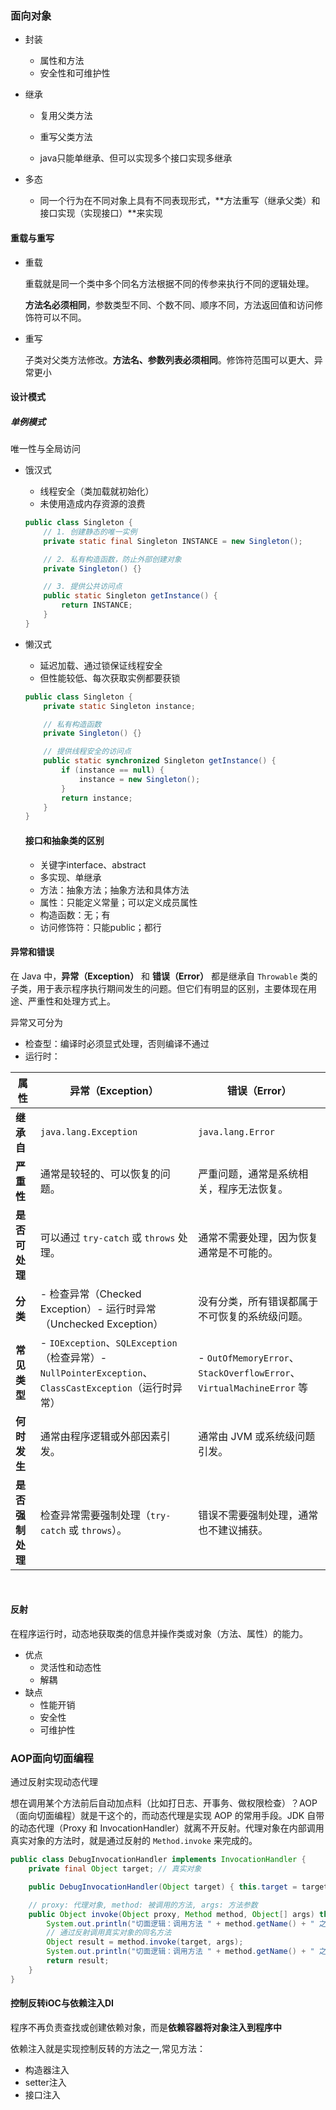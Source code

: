 ### 面向对象

- 封装

  - 属性和方法
  - 安全性和可维护性

- 继承

  - 复用父类方法
  - 重写父类方法

  - java只能单继承、但可以实现多个接口实现多继承

- 多态
  - 同一个行为在不同对象上具有不同表现形式，**方法重写（继承父类）和接口实现（实现接口）**来实现

#### 重载与重写

- 重载

  重载就是同一个类中多个同名方法根据不同的传参来执行不同的逻辑处理。

  **方法名必须相同**，参数类型不同、个数不同、顺序不同，方法返回值和访问修饰符可以不同。

- 重写

  子类对父类方法修改。**方法名、参数列表必须相同**。修饰符范围可以更大、异常更小

#### 设计模式

##### 单例模式

唯一性与全局访问

- 饿汉式

  - 线程安全（类加载就初始化）
  - 未使用造成内存资源的浪费

  ```java
  public class Singleton {
      // 1. 创建静态的唯一实例
      private static final Singleton INSTANCE = new Singleton();
  
      // 2. 私有构造函数，防止外部创建对象
      private Singleton() {}
  
      // 3. 提供公共访问点
      public static Singleton getInstance() {
          return INSTANCE;
      }
  }
  ```

- 懒汉式

  - 延迟加载、通过锁保证线程安全
  - 但性能较低、每次获取实例都要获锁

  ```java
  public class Singleton {
      private static Singleton instance;
  
      // 私有构造函数
      private Singleton() {}
  
      // 提供线程安全的访问点
      public static synchronized Singleton getInstance() {
          if (instance == null) {
              instance = new Singleton();
          }
          return instance;
      }
  }
  ```

  

  #### 接口和抽象类的区别
  
  - 关键字interface、abstract
  - 多实现、单继承
  - 方法：抽象方法；抽象方法和具体方法
  - 属性：只能定义常量；可以定义成员属性
  - 构造函数：无；有
  - 访问修饰符：只能public；都行



#### 异常和错误

在 Java 中，**异常（Exception）** 和 **错误（Error）** 都是继承自 `Throwable` 类的子类，用于表示程序执行期间发生的问题。但它们有明显的区别，主要体现在用途、严重性和处理方式上。

异常又可分为

- 检查型：编译时必须显式处理，否则编译不通过
- 运行时：

| **属性**         | **异常（Exception）**                                        | **错误（Error）**                                            |
| ---------------- | ------------------------------------------------------------ | ------------------------------------------------------------ |
| **继承自**       | `java.lang.Exception`                                        | `java.lang.Error`                                            |
| **严重性**       | 通常是较轻的、可以恢复的问题。                               | 严重问题，通常是系统相关，程序无法恢复。                     |
| **是否可处理**   | 可以通过 `try-catch` 或 `throws` 处理。                      | 通常不需要处理，因为恢复通常是不可能的。                     |
| **分类**         | - 检查异常（Checked Exception）- 运行时异常（Unchecked Exception） | 没有分类，所有错误都属于不可恢复的系统级问题。               |
| **常见类型**     | - `IOException`、`SQLException`（检查异常）- `NullPointerException`、`ClassCastException`（运行时异常） | - `OutOfMemoryError`、`StackOverflowError`、`VirtualMachineError` 等 |
| **何时发生**     | 通常由程序逻辑或外部因素引发。                               | 通常由 JVM 或系统级问题引发。                                |
| **是否强制处理** | 检查异常需要强制处理（`try-catch` 或 `throws`）。            | 错误不需要强制处理，通常也不建议捕获。                       |

​                

#### 反射

在程序运行时，动态地获取类的信息并操作类或对象（方法、属性）的能力。

- 优点
  - 灵活性和动态性
  - 解耦
- 缺点
  - 性能开销
  - 安全性
  - 可维护性



### AOP面向切面编程

通过反射实现动态代理

想在调用某个方法前后自动加点料（比如打日志、开事务、做权限检查）？AOP（面向切面编程）就是干这个的，而动态代理是实现 AOP 的常用手段。JDK 自带的动态代理（Proxy 和 InvocationHandler）就离不开反射。代理对象在内部调用真实对象的方法时，就是通过反射的 `Method.invoke` 来完成的。

````java
public class DebugInvocationHandler implements InvocationHandler {
    private final Object target; // 真实对象

    public DebugInvocationHandler(Object target) { this.target = target; }

    // proxy: 代理对象, method: 被调用的方法, args: 方法参数
    public Object invoke(Object proxy, Method method, Object[] args) throws Throwable {
        System.out.println("切面逻辑：调用方法 " + method.getName() + " 之前");
        // 通过反射调用真实对象的同名方法
        Object result = method.invoke(target, args);
        System.out.println("切面逻辑：调用方法 " + method.getName() + " 之后");
        return result;
    }
}
````

#### 控制反转iOC与依赖注入DI

程序不再负责查找或创建依赖对象，而是**依赖容器将对象注入到程序中**

依赖注入就是实现控制反转的方法之一,常见方法：

- 构造器注入
- setter注入
- 接口注入
